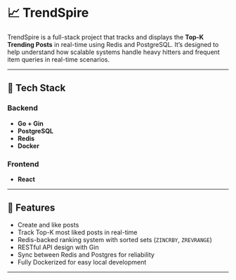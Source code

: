 # 📈 TrendSpire

TrendSpire is a full-stack project that tracks and displays the **Top-K Trending Posts** in real-time using Redis and PostgreSQL. It’s designed to help understand how scalable systems handle heavy hitters and frequent item queries in real-time scenarios.

---

## 🧱 Tech Stack

### Backend
- **Go + Gin**
- **PostgreSQL**
- **Redis**
- **Docker**

### Frontend
- **React** 
---

## 🚀 Features

- Create and like posts
- Track Top-K most liked posts in real-time
- Redis-backed ranking system with sorted sets (`ZINCRBY`, `ZREVRANGE`)
- RESTful API design with Gin
- Sync between Redis and Postgres for reliability
- Fully Dockerized for easy local development

---
